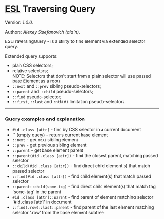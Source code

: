 # [ESL](../../../README.md) Traversing Query

Version: *1.0.0*.

Authors: *Alexey Stsefanovich (ala'n)*.

ESLTraversingQuery - is a utility to find element via extended selector query.

Extended query supports:
 - plain CSS selectors;
 - relative selectors;  
NOTE: Selectors that don't start from a plain selector will use passed base Element as a root)
 - `::next` and `::prev` sibling pseudo-selectors;
 - `::parent` and `::child` pseudo-selectors;
 - `::find` pseudo-selector;
 - `::first`, `::last` and `:nth(#)` limitation pseudo-selectors.

---

### Query examples and explanation

- `#id .class [attr]` - find by CSS selector in a current document
- `` (empty query) - returns current base element
- `::next` - get next sibling element
- `::prev` - get previous sibling element
- `::parent` - get base element parent
- `::parent(#id .class [attr])` - find the closest parent, matching passed selector
- `::child(#id .class [attr])` - find direct child element(s) that match passed selector
- `::find(#id .class [attr])` - find child element(s) that match passed selector
- `::parent::child(some-tag)` - find direct child element(s) that match tag 'some-tag' in the parent
- `#id .class [attr]::parent` - find parent of element matching selector '#id .class [attr]' in document
- `::find(.row)::last::parent` - find parent of the last element matching selector '.row' from the base element subtree
